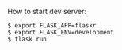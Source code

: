 How to start dev server:

```
$ export FLASK_APP=flaskr
$ export FLASK_ENV=development
$ flask run
```
